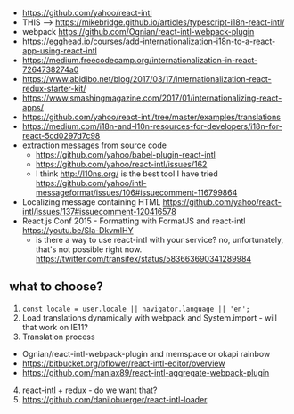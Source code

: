 - https://github.com/yahoo/react-intl
- THIS --> https://mikebridge.github.io/articles/typescript-i18n-react-intl/
- webpack https://github.com/Ognian/react-intl-webpack-plugin
- https://egghead.io/courses/add-internationalization-i18n-to-a-react-app-using-react-intl
- https://medium.freecodecamp.org/internationalization-in-react-7264738274a0
- https://www.abidibo.net/blog/2017/03/17/internationalization-react-redux-starter-kit/
- https://www.smashingmagazine.com/2017/01/internationalizing-react-apps/
- https://github.com/yahoo/react-intl/tree/master/examples/translations
- https://medium.com/i18n-and-l10n-resources-for-developers/i18n-for-react-5cd0297d7c98
- extraction messages from source code
  - https://github.com/yahoo/babel-plugin-react-intl
  - https://github.com/yahoo/react-intl/issues/162
  - I think http://l10ns.org/ is the best tool I have tried https://github.com/yahoo/intl-messageformat/issues/106#issuecomment-116799864
- Localizing message containing HTML https://github.com/yahoo/react-intl/issues/137#issuecomment-120416578
- React.js Conf 2015 - Formatting with FormatJS and react-intl https://youtu.be/Sla-DkvmIHY
  - is there a way to use react-intl with your service? no, unfortunately, that's not possible right now. https://twitter.com/transifex/status/583663690341289984

## what to choose?

1. `const locale = user.locale || navigator.language || 'en';`
2. Load translations dynamically with webpack and System.import - will that work on IE11?
3. Translation process
  - Ognian/react-intl-webpack-plugin and memspace or okapi rainbow
  - https://bitbucket.org/bflower/react-intl-editor/overview
  - https://github.com/maniax89/react-intl-aggregate-webpack-plugin
4. react-intl + redux - do we want that?
5. https://github.com/danilobuerger/react-intl-loader
